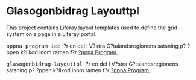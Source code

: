 
<td id="wikicontent" class="psdescription">
  <h1>
    <a name="Glasogonbidrag_Layouttpl">
    </a>
    Glasogonbidrag Layouttpl
    <a href="#Glasogonbidrag_Layouttpl" class="section_anchor">
    </a>
  </h1>
  <p>
    This project contains Liferay layout templates used to define the grid system on a page in a Liferay portal.
  </p>
</td>

  <p>
    <tt>
      oppna-program-icc
    </tt>
     ?r en del i V?stra G?talandsregionens satsning p? ?ppen k?llkod inom ramen f?r
    <a href="https://github.com/Vastra-Gotalandsregionen//oppna-program">
      ?ppna Program
    </a>
    .
  </p>
  <p>
    <tt>
      glasogonbidrag-layouttpl
    </tt>
     ?r en del i V?stra G?talandsregionens satsning p? ?ppen k?llkod inom ramen f?r
    <a href="https://github.com/Vastra-Gotalandsregionen//oppna-program">
      ?ppna Program
    </a>
    .
  </p>
